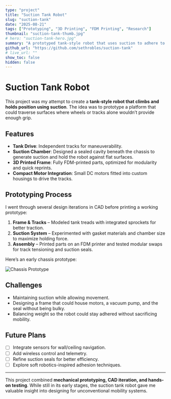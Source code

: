 ```yaml
---
type: "project"
title: "Suction Tank Robot"
slug: "suction-tank"
date: "2025-08-21"
tags: ["Prototyping", "3D Printing", "FDM Printing", "Research"]
thumbnail: "suction-tank-thumb.jpg"
# hero: "suction-tank-hero.jpg"
summary: "A prototyped tank-style robot that uses suction to adhere to surfaces, designed with 3D printed parts and modular components."
github_url: "https://github.com/sethrobles/suction-tank"
# live_url: ""
show_toc: false
hidden: false
---
```


# Suction Tank Robot

This project was my attempt to create a **tank-style robot that climbs and holds position using suction**. The idea was to prototype a platform that could traverse surfaces where wheels or tracks alone wouldn’t provide enough grip.

## Features

- **Tank Drive**: Independent tracks for maneuverability.
- **Suction Chamber**: Designed a sealed cavity beneath the chassis to generate suction and hold the robot against flat surfaces.
- **3D Printed Frame**: Fully FDM-printed parts, optimized for modularity and quick reprints.
- **Compact Motor Integration**: Small DC motors fitted into custom housings to drive the tracks.

## Prototyping Process

I went through several design iterations in CAD before printing a working prototype:

1. **Frame & Tracks** – Modeled tank treads with integrated sprockets for better traction.
2. **Suction System** – Experimented with gasket materials and chamber size to maximize holding force.
3. **Assembly** – Printed parts on an FDM printer and tested modular swaps for track tensioning and suction seals.

Here’s an early chassis prototype:

![Chassis Prototype](suction-tank-thumb.jpg)

## Challenges

- Maintaining suction while allowing movement.
- Designing a frame that could house motors, a vacuum pump, and the seal without being bulky.
- Balancing weight so the robot could stay adhered without sacrificing mobility.

## Future Plans

- [ ] Integrate sensors for wall/ceiling navigation.
- [ ] Add wireless control and telemetry.
- [ ] Refine suction seals for better efficiency.
- [ ] Explore soft robotics-inspired adhesion techniques.

---

This project combined **mechanical prototyping, CAD iteration, and hands-on testing**. While still in its early stages, the suction tank robot gave me valuable insight into designing for unconventional mobility systems.
